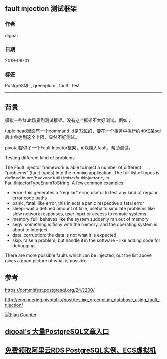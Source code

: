 ## fault injection 测试框架  
                                                  
### 作者                                                  
digoal                                                  
                                                  
### 日期                                                  
2019-09-01                                                
                                                  
### 标签                                                  
PostgreSQL , greenplum , fault , test   
                                                  
----                                                  
                                                  
## 背景       
模拟一些fault场景到测试框架。没有这个框架不太好测试。例如：  
  
tuple head里面有一个command id是32位的，要在一个事务中执行约40亿条sql后才会达到这个上限，显然不好测试。  
  
pivotal提供了一个Fault Injector框架，可以植入fault，帮助测试。  
  
Testing different kind of problems  
  
The Fault Injector framework is able to inject a number of different “problems” (fault types) into the running application. The full list of types is defined in src/backend/utils/misc/faultinjector.c, in FaultInjectorTypeEnumToString. A few common examples:  
  
- error: this generates a “regular” error, useful to test any kind of regular error code paths  
- panic, fatal: like error, this injects a panic respective a fatal error  
- sleep: wait a defined amount of time, useful to simulate problems like slow network responses, user input or access to remote systems  
- memory_full: behaves like the system suddenly ran out of memory  
- segv: something is fishy with the memory, and the operating system is about to interject  
- data_corruption: the data is not what it is expected  
- skip: raise a problem, but handle it in the software - like adding code for debugging  
  
There are more possible faults which can be injected, but the list above gives a good picture of what is possible.  
  
## 参考  
https://commitfest.postgresql.org/24/2200/  
  
http://engineering.pivotal.io/post/testing_greenplum_database_using_fault_injection/  
        
  
<a rel="nofollow" href="http://info.flagcounter.com/h9V1"  ><img src="http://s03.flagcounter.com/count/h9V1/bg_FFFFFF/txt_000000/border_CCCCCC/columns_2/maxflags_12/viewers_0/labels_0/pageviews_0/flags_0/"  alt="Flag Counter"  border="0"  ></a>  
  
  
## [digoal's 大量PostgreSQL文章入口](https://github.com/digoal/blog/blob/master/README.md "22709685feb7cab07d30f30387f0a9ae")
  
  
## [免费领取阿里云RDS PostgreSQL实例、ECS虚拟机](https://free.aliyun.com/ "57258f76c37864c6e6d23383d05714ea")
  
